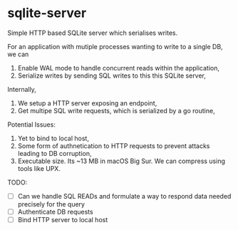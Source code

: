 # sqlite-server
Simple HTTP based SQLite server which serialises writes.

For an application with mutiple processes wanting to write to a single DB, we can

1. Enable WAL mode to handle concurrent reads within the application,
2. Serialize writes by sending SQL writes to this this SQLite server,

Internally, 

1. We setup a HTTP server exposing an endpoint,
2. Get multipe SQL write requests, which is serialized by a go routine,


Potential Issues:

1. Yet to bind to local host,
2. Some form of authnetication to HTTP requests to prevent attacks leading to DB corruption,
3. Executable size. Its ~13 MB in macOS Big Sur. We can compress using tools like UPX.


TODO:

- [ ] Can we handle SQL READs and formulate a way to respond data needed precisely for the query
- [ ] Authenticate DB requests
- [ ] Bind HTTP server to local host 
